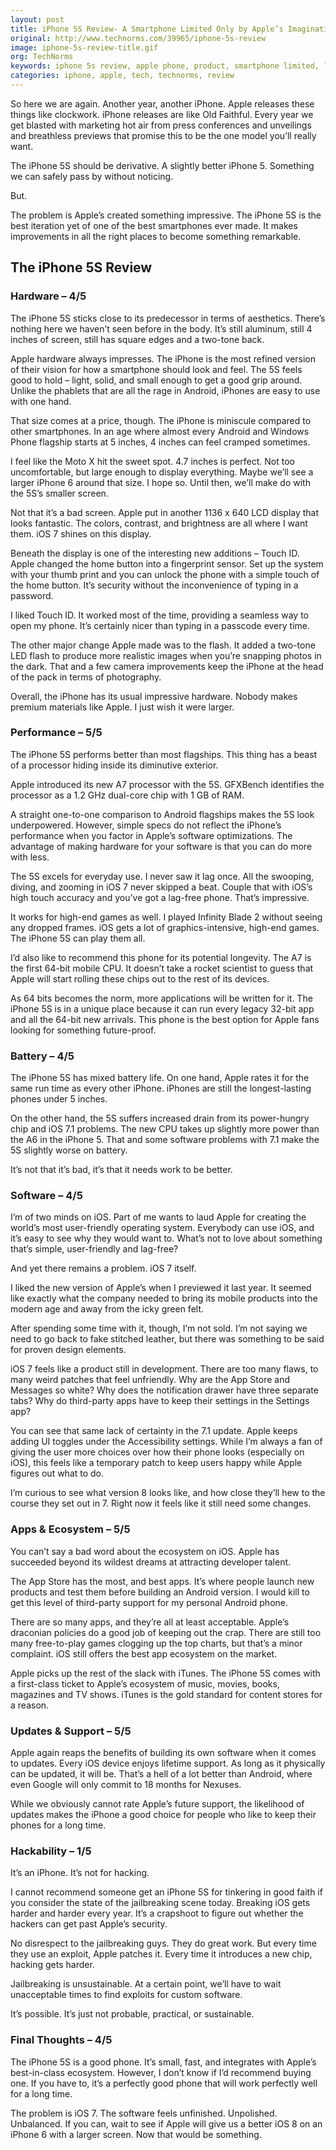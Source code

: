 ```yaml
---
layout: post
title: iPhone 5S Review- A Smartphone Limited Only by Apple’s Imagination
original: http://www.technorms.com/39965/iphone-5s-review
image: iphone-5s-review-title.gif
org: TechNorms
keywords: iphone 5s review, apple phone, product, smartphone limited, last good small phone
categories: iphone, apple, tech, technorms, review
---
```


So here we are again. Another year, another iPhone. Apple releases these things like clockwork. iPhone releases are like Old Faithful. Every year we get blasted with marketing hot air from press conferences and unveilings and breathless previews that promise this to be the one model you’ll really want.

<!--break-->

The iPhone 5S should be derivative. A slightly better iPhone 5. Something we can safely pass by without noticing.

But.

The problem is Apple’s created something impressive. The iPhone 5S is the best iteration yet of one of the best smartphones ever made. It makes improvements in all the right places to become something remarkable.

## The iPhone 5S Review

### Hardware – 4/5

The iPhone 5S sticks close to its predecessor in terms of aesthetics. There’s nothing here we haven’t seen before in the body. It’s still aluminum, still 4 inches of screen, still has square edges and a two-tone back.

Apple hardware always impresses. The iPhone is the most refined version of their vision for how a smartphone should look and feel. The 5S feels good to hold – light, solid, and small enough to get a good grip around. Unlike the phablets that are all the rage in Android, iPhones are easy to use with one hand.

That size comes at a price, though. The iPhone is miniscule compared to other smartphones. In an age where almost every Android and Windows Phone flagship starts at 5 inches, 4 inches can feel cramped sometimes.

I feel like the Moto X hit the sweet spot. 4.7 inches is perfect. Not too uncomfortable, but large enough to display everything. Maybe we’ll see a larger iPhone 6 around that size. I hope so. Until then, we’ll make do with the 5S’s smaller screen.

Not that it’s a bad screen. Apple put in another 1136 x 640 LCD display that looks fantastic. The colors, contrast, and brightness are all where I want them. iOS 7 shines on this display.

Beneath the display is one of the interesting new additions – Touch ID. Apple changed the home button into a fingerprint sensor. Set up the system with your thumb print and you can unlock the phone with a simple touch of the home button. It’s security without the inconvenience of typing in a password.

I liked Touch ID. It worked most of the time, providing a seamless way to open my phone. It’s certainly nicer than typing in a passcode every time.

The other major change Apple made was to the flash. It added a two-tone LED flash to produce more realistic images when you’re snapping photos in the dark. That and a few camera improvements keep the iPhone at the head of the pack in terms of photography.

Overall, the iPhone has its usual impressive hardware. Nobody makes premium materials like Apple. I just wish it were larger.

### Performance – 5/5

The iPhone 5S performs better than most flagships. This thing has a beast of a processor hiding inside its diminutive exterior.

Apple introduced its new A7 processor with the 5S. GFXBench identifies the processor as a 1.2 GHz dual-core chip with 1 GB of RAM.

A straight one-to-one comparison to Android flagships makes the 5S look underpowered. However, simple specs do not reflect the iPhone’s performance when you factor in Apple’s software optimizations. The advantage of making hardware for your software is that you can do more with less.

The 5S excels for everyday use. I never saw it lag once. All the swooping, diving, and zooming in iOS 7 never skipped a beat. Couple that with iOS’s high touch accuracy and you’ve got a lag-free phone. That’s impressive.

It works for high-end games as well. I played Infinity Blade 2 without seeing any dropped frames. iOS gets a lot of graphics-intensive, high-end games. The iPhone 5S can play them all.

I’d also like to recommend this phone for its potential longevity. The A7 is the first 64-bit mobile CPU. It doesn’t take a rocket scientist to guess that Apple will start rolling these chips out to the rest of its devices.

As 64 bits becomes the norm, more applications will be written for it. The iPhone 5S is in a unique place because it can run every legacy 32-bit app and all the 64-bit new arrivals. This phone is the best option for Apple fans looking for something future-proof.

### Battery – 4/5

The iPhone 5S has mixed battery life. On one hand, Apple rates it for the same run time as every other iPhone. iPhones are still the longest-lasting phones under 5 inches.

On the other hand, the 5S suffers increased drain from its power-hungry chip and iOS 7.1 problems. The new CPU takes up slightly more power than the A6 in the iPhone 5. That and some software problems with 7.1 make the 5S slightly worse on battery.

It’s not that it’s bad, it’s that it needs work to be better.

### Software – 4/5

I’m of two minds on iOS. Part of me wants to laud Apple for creating the world’s most user-friendly operating system. Everybody can use iOS, and it’s easy to see why they would want to. What’s not to love about something that’s simple, user-friendly and lag-free?

And yet there remains a problem. iOS 7 itself.

I liked the new version of Apple’s when I previewed it last year. It seemed like exactly what the company needed to bring its mobile products into the modern age and away from the icky green felt.

After spending some time with it, though, I’m not sold. I’m not saying we need to go back to fake stitched leather, but there was something to be said for proven design elements.

iOS 7 feels like a product still in development. There are too many flaws, to many weird patches that feel unfriendly. Why are the App Store and Messages so white? Why does the notification drawer have three separate tabs? Why do third-party apps have to keep their settings in the Settings app?

You can see that same lack of certainty in the 7.1 update. Apple keeps adding UI toggles under the Accessibility settings. While I’m always a fan of giving the user more choices over how their phone looks (especially on iOS), this feels like a temporary patch to keep users happy while Apple figures out what to do.

I’m curious to see what version 8 looks like, and how close they’ll hew to the course they set out in 7. Right now it feels like it still need some changes.

### Apps & Ecosystem – 5/5

You can’t say a bad word about the ecosystem on iOS. Apple has succeeded beyond its wildest dreams at attracting developer talent.

The App Store has the most, and best apps. It’s where people launch new products and test them before building an Android version. I would kill to get this level of third-party support for my personal Android phone.

There are so many apps, and they’re all at least acceptable. Apple’s draconian policies do a good job of keeping out the crap. There are still too many free-to-play games clogging up the top charts, but that’s a minor complaint. iOS still offers the best app ecosystem on the market.

Apple picks up the rest of the slack with iTunes. The iPhone 5S comes with a first-class ticket to Apple’s ecosystem of music, movies, books, magazines and TV shows. iTunes is the gold standard for content stores for a reason.

### Updates & Support – 5/5

Apple again reaps the benefits of building its own software when it comes to updates. Every iOS device enjoys lifetime support. As long as it physically can be updated, it will be. That’s a hell of a lot better than Android, where even Google will only commit to 18 months for Nexuses.

While we obviously cannot rate Apple’s future support, the likelihood of updates makes the iPhone a good choice for people who like to keep their phones for a long time.

### Hackability – 1/5

It’s an iPhone. It’s not for hacking.

I cannot recommend someone get an iPhone 5S for tinkering in good faith if you consider the state of the jailbreaking scene today. Breaking iOS gets harder and harder every year. It’s a crapshoot to figure out whether the hackers can get past Apple’s security.

No disrespect to the jailbreaking guys. They do great work. But every time they use an exploit, Apple patches it. Every time it introduces a new chip, hacking gets harder.

Jailbreaking is unsustainable. At a certain point, we’ll have to wait unacceptable times to find exploits for custom software.

It’s possible. It’s just not probable, practical, or sustainable.

### Final Thoughts – 4/5

The iPhone 5S is a good phone. It’s small, fast, and integrates with Apple’s best-in-class ecosystem. However, I don’t know if I’d recommend buying one. If you have to, it’s a perfectly good phone that will work perfectly well for a long time.

The problem is iOS 7. The software feels unfinished. Unpolished. Unbalanced. If you can, wait to see if Apple will give us a better iOS 8 on an iPhone 6 with a larger screen. Now that would be something.